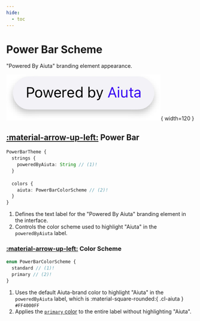 ```yaml
---
hide:
  - toc
---
```

# Power Bar Scheme

"Powered By Aiuta" branding element appearance.

![component](/media/components/power-bar.png){ width=120 }

## [:material-arrow-up-left:](/sdk/developer/configuration/ui/theme/#theme) Power Bar

```typescript
PowerBarTheme {
  strings {
    poweredByAiuta: String // (1)!
  }

  colors {
    aiuta: PowerBarColorScheme // (2)!
  }
}
```

1. Defines the text label for the "Powered By Aiuta" branding element in the interface.
2. Controls the color scheme used to highlight "Aiuta" in the `poweredByAiuta` label.

### [:material-arrow-up-left:](#power-bar) Color Scheme

```typescript
enum PowerBarColorScheme {
  standard // (1)!
  primary // (2)!
}
```

1. Uses the default Aiuta-brand color to highlight "Aiuta" in the `poweredByAiuta` label, which is :material-square-rounded:{ .cl-aiuta } `#FF4000FF`
2. Applies the [`primary` color](color.md) to the entire label without highlighting "Aiuta". 

